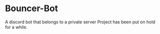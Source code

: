 # Bouncer-Bot
A discord bot that belongs to a private server
Project has been put on hold for a while.
